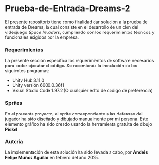 # Prueba-de-Entrada-Dreams-2
El presente repositorio tiene como finalidad dar solución a la prueba de entrada de Dreams, la cual consiste en el desarrollo de un clon del videojuego *Space Invaders*, cumpliendo con los requerimientos técnicos y funcionales exigidos por la empresa. 

### Requerimientos
La presente sección especifica los requerimientos de software necesarios para poder ejecutar el código. Se recomienda la instalación de los siguientes programas:

- Unity Hub 3.11.0  
- Unity versión 6000.0.36f1  
- Visual Studio Code 1.97.2 (O cualquier edito de código de preferencia)

### Sprites
En el presente proyecto, el sprite correspondiente a las defensas del jugador ha sido diseñado y dibujado manualmente por mi persona. Este elemento gráfico ha sido creado usando la herramienta gratuita de dibujo **Piskel**


### Autoría
La implementación de esta solución ha sido llevada a cabo, por **Andrés Felipe Muñoz Aguilar** en febrero del año 2025.